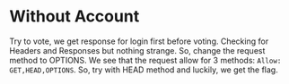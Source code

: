 # Without Account

Try to vote, we get response for login first before voting. Checking for Headers and Responses but nothing strange. So, change the request method to OPTIONS. We see that the request allow for 3 methods: `Allow: GET,HEAD,OPTIONS`. So, try with HEAD method and luckily, we get the flag.
